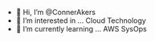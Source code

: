 - 👋 Hi, I’m @ConnerAkers
- 👀 I’m interested in ... Cloud Technology
- 🌱 I’m currently learning ... AWS SysOps

<!---
ConnerAkers/ConnerAkers is a ✨ special ✨ repository because its `README.md` (this file) appears on your GitHub profile.
You can click the Preview link to take a look at your changes.
--->
